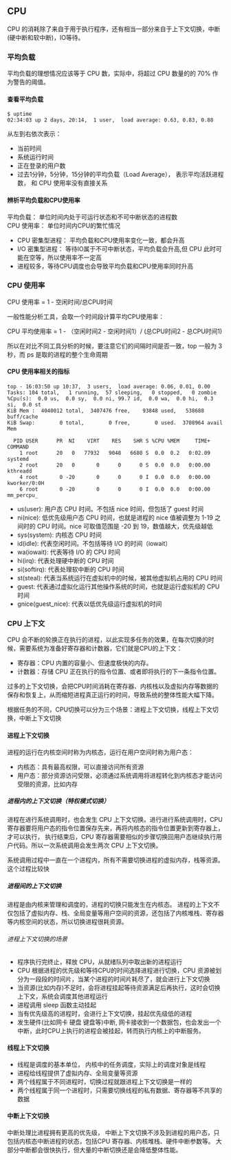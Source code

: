 ## CPU 
CPU 的消耗除了来自于用于执行程序，还有相当一部分来自于上下文切换，中断(硬中断和软中断)，IO等待。

### 平均负载
平均负载的理想情况应该等于 CPU 数，实际中，将超过 CPU 数量的的 70% 作为警告的阈值。
#### 查看平均负载
```shell script
$ uptime
02:34:03 up 2 days, 20:14,  1 user,  load average: 0.63, 0.83, 0.88
```
从左到右依次表示：
- 当前时间
- 系统运行时间
- 正在登录的用户数
- 过去1分钟，5分钟，15分钟的平均负载（Load Average）， 表示平均活跃进程数， 和 CPU 使用率没有直接关系

#### 辨析平均负载和CPU使用率
平均负载： 单位时间内处于可运行状态和不可中断状态的进程数  
CPU 使用率： 单位时间内CPU的繁忙情况  

- CPU 密集型进程： 平均负载和CPU使用率变化一致，都会升高
- I/O 密集型进程： 等待IO属于不可中断状态，平均负载会升高,但 CPU 此时可能在空等，所以使用率不一定高
- 进程较多，等待CPU调度也会导致平均负载和CPU使用率同时升高

### CPU 使用率

CPU 使用率 = 1 - 空闲时间/总CPU时间  

一般性能分析工具，会取一个时间段计算平均CPU使用率：  

CPU 平均使用率 = 1 - （空闲时间2 - 空闲时间1）/ (总CPU时间2 - 总CPU时间1)  

所以在对比不同工具分析的时候，要注意它们的间隔时间是否一致，top 一般为 3 秒，而 ps 是取的进程的整个生命周期

#### CPU 使用率相关的指标
```
top - 16:03:50 up 10:37,  3 users,  load average: 0.06, 0.01, 0.00
Tasks: 104 total,   1 running,  57 sleeping,   0 stopped,   0 zombie
%Cpu(s):  0.0 us,  0.0 sy,  0.0 ni, 99.7 id,  0.0 wa,  0.0 hi,  0.3 si,  0.0 st
KiB Mem :  4040012 total,  3407476 free,    93848 used,   538688 buff/cache
KiB Swap:        0 total,        0 free,        0 used.  3708964 avail Mem

  PID USER      PR  NI    VIRT    RES    SHR S %CPU %MEM     TIME+ COMMAND
    1 root      20   0   77932   9048   6680 S  0.0  0.2   0:02.09 systemd
    2 root      20   0       0      0      0 S  0.0  0.0   0:00.00 kthreadd
    4 root       0 -20       0      0      0 I  0.0  0.0   0:00.00 kworker/0:0H
    6 root       0 -20       0      0      0 I  0.0  0.0   0:00.00 mm_percpu_
```
- us(user): 用户态 CPU 时间。不包括 nice 时间，但包括了 guest 时间
- ni(nice): 低优先级用户态 CPU 时间，也就是进程的 nice 值被调整为 1-19 之间时的 CPU 时间。nice 可取值范围是 -20 到 19，数值越大，优先级越低
- sys(system): 内核态 CPU 时间
- id(idle): 代表空闲时间。不包括等待 I/O 的时间（iowait）
- wa(iowait): 代表等待 I/O 的 CPU 时间
- hi(irq): 代表处理硬中断的 CPU 时间
- si(softirq): 代表处理软中断的 CPU 时间
- st(steal): 代表当系统运行在虚拟机中的时候，被其他虚拟机占用的 CPU 时间
- guest: 代表通过虚拟化运行其他操作系统的时间，也就是运行虚拟机的 CPU 时间
- gnice(guest_nice): 代表以低优先级运行虚拟机的时间

### CPU 上下文
CPU 会不断的轮换正在执行的进程，以此实现多任务的效果，在每次切换的时候，需要系统为准备好寄存器和计数器，它们就是CPU的上下文：  

- 寄存器：CPU 内置的容量小、但速度极快的内存。
- 计数器：存储 CPU 正在执行的指令位置、或者即将执行的下一条指令位置。

过多的上下文切换，会把CPU时间消耗在寄存器、内核栈以及虚拟内存等数据的保存和恢复上，从而缩短进程真正运行的时间，导致系统的整体性能大幅下降。

根据任务的不同，CPU切换可以分为三个场景：进程上下文切换，线程上下文切换，中断上下文切换
#### 进程上下文切换
进程的运行在内核空间时称为内核态，运行在用户空间时称为用户态：

- 内核态：具有最高权限，可以直接访问所有资源
- 用户态：部分资源访问受限，必须通过系统调用将进程转化到内核态才能访问受限的资源，比如内存

##### 进程内的上下文切换（特权模式切换）
进程在进行系统调用时，也会发生 CPU 上下文切换。进行进行系统调用时，CPU 寄存器要将用户态的指令位置保存先来，再将内核态的指令位置更新到寄存器上，才可以执行，
执行结束后，CPU 寄存器需要相似的步骤切换回用户态继续执行用户代码。所以一次系统调用会发生两次 CPU 上下文切换。  

系统调用过程中一直在一个进程内，所有不需要切换进程的虚拟内存，栈等资源。  这个过程比较快

##### 进程间的上下文切换
进程是由内核来管理和调度的，进程的切换只能发生在内核态。
进程的上下文不仅包括了虚拟内存、栈、全局变量等用户空间的资源，还包括了内核堆栈、寄存器等内核空间的状态，所以切换进程很耗资源。    

###### 进程上下文切换的场景
- 程序执行完终止，释放 CPU，从就绪队列中取出新的进程运行
- CPU 根据进程的优先级和等待CPU的时间选择进程进行切换，CPU 资源被划分为一段段的时间片，当某个进程的时间片耗尽了，就会进行上下文切换
- 当资源(比如内存)不足时，会将进程挂起等待资源满足后再执行，这时会切换上下文，系统会调度其他进程运行
- 进程调用 sleep 函数主动挂起
- 当有优先级高的进程时，会进行上下文切换，挂起优先级低的进程
- 发生硬件(比如网卡 硬盘 键盘等)中断, 网卡接收到一个数据包，也会发出一个中断，此时CPU上执行的进程会被挂起，转而执行内核上的中断服务。

#### 线程上下文切换

- 线程是调度的基本单位， 内核中的任务调度，实际上的调度对象是线程
- 进程给线程提供了虚拟内存、全局变量等资源
- 两个线程属于不同进程时，切换过程就跟进程上下文切换是一样的
- 两个线程属于同一个进程时，只需要切换线程的私有数据、寄存器等不共享的数据

#### 中断上下文切换
中断处理比进程拥有更高的优先级， 中断上下文切换不涉及到进程的用户态，只包括内核态中断进程的状态，包括CPU 寄存器、内核堆栈、硬件中断参数等。
大部分中断都会很快执行，但大量的中断切换还是会降低整体性能。